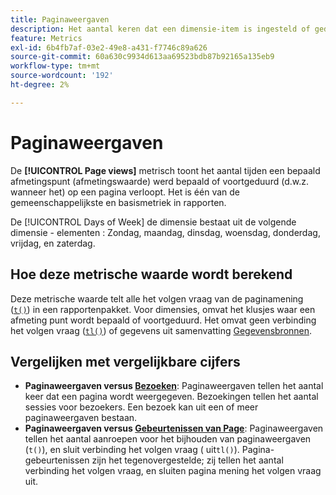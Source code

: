```yaml
---
title: Paginaweergaven
description: Het aantal keren dat een dimensie-item is ingesteld of geduurd in Adobe Analytics.
feature: Metrics
exl-id: 6b4fb7af-03e2-49e8-a431-f7746c89a626
source-git-commit: 60a630c9934d613aa69523bdb87b92165a135eb9
workflow-type: tm+mt
source-wordcount: '192'
ht-degree: 2%

---
```


# Paginaweergaven

De **[!UICONTROL Page views]** metrisch toont het aantal tijden een bepaald afmetingspunt (afmetingswaarde) werd bepaald of voortgeduurd (d.w.z. wanneer het) op een pagina verloopt. Het is één van de gemeenschappelijkste en basismetriek in rapporten.

De [!UICONTROL Days of Week] de dimensie bestaat uit de volgende dimensie - elementen : Zondag, maandag, dinsdag, woensdag, donderdag, vrijdag, en zaterdag.

## Hoe deze metrische waarde wordt berekend

Deze metrische waarde telt alle het volgen vraag van de paginamening ([`t()`](/help/implement/vars/functions/t-method.md)) in een rapportenpakket. Voor dimensies, omvat het klusjes waar een afmeting punt wordt bepaald of voortgeduurd. Het omvat geen verbinding het volgen vraag ([`tl()`](/help/implement/vars/functions/tl-method.md)) of gegevens uit samenvatting [Gegevensbronnen](/help/import/data-sources/overview.md).

## Vergelijken met vergelijkbare cijfers

* **Paginaweergaven versus [Bezoeken](visits.md)**: Paginaweergaven tellen het aantal keer dat een pagina wordt weergegeven. Bezoekingen tellen het aantal sessies voor bezoekers. Een bezoek kan uit een of meer paginaweergaven bestaan.
* **Paginaweergaven versus [Gebeurtenissen van Page](page-events.md)**: Paginaweergaven tellen het aantal aanroepen voor het bijhouden van paginaweergaven (`t()`), en sluit verbinding het volgen vraag ( uit`tl()`). Pagina-gebeurtenissen zijn het tegenovergestelde; zij tellen het aantal verbinding het volgen vraag, en sluiten pagina mening het volgen vraag uit.
